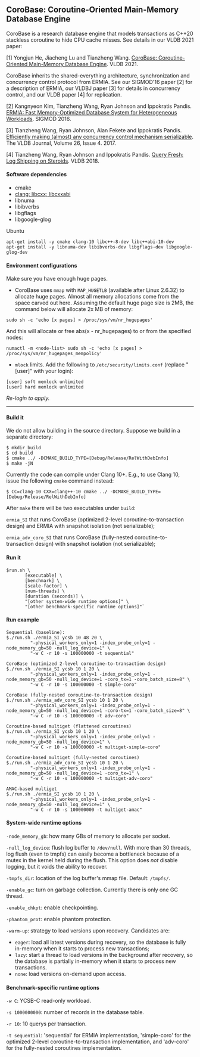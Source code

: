 ## CoroBase: Coroutine-Oriented Main-Memory Database Engine

CoroBase is a research database engine that models transactions as C++20 stackless coroutine to hide CPU cache misses. See details in our VLDB 2021 paper:

[1] Yongjun He, Jiacheng Lu and Tianzheng Wang. [CoroBase: Coroutine-Oriented Main-Memory Database Engine](http://www.vldb.org/pvldb/vol14/p431-he.pdf). VLDB 2021.

CoroBase inherits the shared-everything architecture, synchronization and concurrency control protocol from ERMIA. See our SIGMOD'16 paper [2] for a description of ERMIA, our VLDBJ paper [3] for details in concurrency control, and our VLDB paper [4] for replication.

\[2\] Kangnyeon Kim, Tianzheng Wang, Ryan Johnson and Ippokratis Pandis. [ERMIA: Fast Memory-Optimized Database System for Heterogeneous Workloads](https://dl.acm.org/doi/10.1145/2882903.2882905). SIGMOD 2016.

\[3\] Tianzheng Wang, Ryan Johnson, Alan Fekete and Ippokratis Pandis. [Efficiently making (almost) any concurrency control mechanism serializable](https://link.springer.com/article/10.1007/s00778-017-0463-8). The VLDB Journal, Volume 26, Issue 4. 2017.

\[4\] Tianzheng Wang, Ryan Johnson and Ippokratis Pandis. [Query Fresh: Log Shipping on Steroids](http://www.vldb.org/pvldb/vol11/p406-wang.pdf). VLDB 2018.

#### Software dependencies
* cmake
* [clang; libcxx; libcxxabi](https://github.com/llvm/llvm-project)
* libnuma
* libibverbs
* libgflags
* libgoogle-glog

Ubuntu
```
apt-get install -y cmake clang-10 libc++-8-dev libc++abi-10-dev
apt-get install -y libnuma-dev libibverbs-dev libgflags-dev libgoogle-glog-dev
```

#### Environment configurations
Make sure you have enough huge pages.

* CoroBase uses `mmap` with `MAP_HUGETLB` (available after Linux 2.6.32) to allocate huge pages. Almost all memory allocations come from the space carved out here. Assuming the default huge page size is 2MB, the command below will allocate 2x MB of memory:
```
sudo sh -c 'echo [x pages] > /proc/sys/vm/nr_hugepages'
```
And this will allocate or free abs(x - nr_hugepages) to or from the specified nodes:
```
numactl -m <node-list> sudo sh -c 'echo [x pages] > /proc/sys/vm/nr_hugepages_mempolicy'
```

* `mlock` limits. Add the following to `/etc/security/limits.conf` (replace "[user]" with your login):
```
[user] soft memlock unlimited
[user] hard memlock unlimited
```
*Re-login to apply.*

--------
#### Build it
We do not allow building in the source directory. Suppose we build in a separate directory:

```
$ mkdir build
$ cd build
$ cmake ../ -DCMAKE_BUILD_TYPE=[Debug/Release/RelWithDebInfo]
$ make -jN
```

Currently the code can compile under Clang 10+. E.g., to use Clang 10, issue the following `cmake` command instead:
```
$ CC=clang-10 CXX=clang++-10 cmake ../ -DCMAKE_BUILD_TYPE=[Debug/Release/RelWithDebInfo]
```

After `make` there will be two executables under `build`: 

`ermia_SI` that runs CoroBase (optimized 2-level coroutine-to-transaction design) and ERMIA with snapshot isolation (not serializable);

`ermia_adv_coro_SI` that runs CoroBase (fully-nested coroutine-to-transaction design) with snapshot isolation (not serializable);


#### Run it
```
$run.sh \
       [executable] \
       [benchmark] \
       [scale-factor] \
       [num-threads] \
       [duration (seconds)] \
       "[other system-wide runtime options]" \
       "[other benchmark-specific runtime options]"`
```

#### Run example
```
Sequential (baseline):
$./run.sh ./ermia_SI ycsb 10 48 20 \
         "-physical_workers_only=1 -index_probe_only=1 -node_memory_gb=50 -null_log_device=1" \
         "-w C -r 10 -s 100000000 -t sequential"

CoroBase (optimized 2-level coroutine-to-transaction design)
$./run.sh ./ermia_SI ycsb 10 1 20 \
         "-physical_workers_only=1 -index_probe_only=1 -node_memory_gb=50 -null_log_device=1 -coro_tx=1 -coro_batch_size=8" \
         "-w C -r 10 -s 100000000 -t simple-coro"

CoroBase (fully-nested coroutine-to-transaction design)
$./run.sh ./ermia_adv_coro_SI ycsb 10 1 20 \
         "-physical_workers_only=1 -index_probe_only=1 -node_memory_gb=50 -null_log_device=1 -coro-tx=1 -coro_batch_size=8" \
         "-w C -r 10 -s 100000000 -t adv-coro"

Coroutine-based multiget (flattened coroutines)
$./run.sh ./ermia_SI ycsb 10 1 20 \
         "-physical_workers_only=1 -index_probe_only=1 -node_memory_gb=50 -null_log_device=1" \
         "-w C -r 10 -s 100000000 -t multiget-simple-coro"

Coroutine-based multiget (fully-nested coroutines)
$./run.sh ./ermia_adv_coro_SI ycsb 10 1 20 \
         "-physical_workers_only=1 -index_probe_only=1 -node_memory_gb=50 -null_log_device=1 -coro_tx=1" \
         "-w C -r 10 -s 100000000 -t multiget-adv-coro"

AMAC-based multiget
$./run.sh ./ermia_SI ycsb 10 1 20 \
         "-physical_workers_only=1 -index_probe_only=1 -node_memory_gb=50 -null_log_device=1" \
         "-w C -r 10 -s 100000000 -t multiget-amac"
```

#### System-wide runtime options

`-node_memory_gb`: how many GBs of memory to allocate per socket.

`-null_log_device`: flush log buffer to `/dev/null`. With more than 30 threads, log flush (even to tmpfs) can easily become a bottleneck because of a mutex in the kernel held during the flush. This option does *not* disable logging, but it voids the ability to recover.

`-tmpfs_dir`: location of the log buffer's mmap file. Default: `/tmpfs/`.

`-enable_gc`: turn on garbage collection. Currently there is only one GC thread.

`-enable_chkpt`: enable checkpointing.

`-phantom_prot`: enable phantom protection.

`-warm-up`: strategy to load versions upon recovery. Candidates are:
- `eager`: load all latest versions during recovery, so the database is fully in-memory when it starts to process new transactions;
- `lazy`: start a thread to load versions in the background after recovery, so the database is partially in-memory when it starts to process new transactions.
- `none`: load versions on-demand upon access.

#### Benchmark-specific runtime options

`-w C`: YCSB-C read-only workload.

`-s 1000000000`: number of records in the database table.

`-r 10`: 10 querys per transaction.

`-t sequential`: 'sequential' for ERMIA implementation, 'simple-coro' for the optimized 2-level coroutine-to-transaction implementation, and 'adv-coro' for the fully-nested coroutines implementation.
